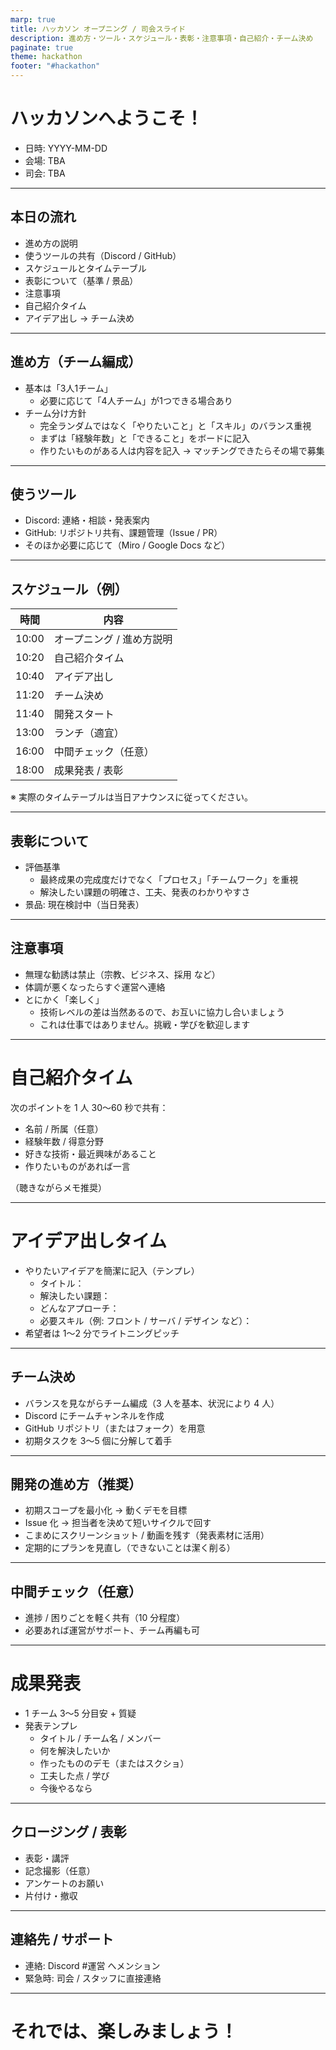 ```yaml
---
marp: true
title: ハッカソン オープニング / 司会スライド
description: 進め方・ツール・スケジュール・表彰・注意事項・自己紹介・チーム決め
paginate: true
theme: hackathon
footer: "#hackathon"
---
```


<!-- _class: lead -->
# ハッカソンへようこそ！

- 日時: YYYY-MM-DD
- 会場: TBA
- 司会: TBA

---

## 本日の流れ

- 進め方の説明
- 使うツールの共有（Discord / GitHub）
- スケジュールとタイムテーブル
- 表彰について（基準 / 景品）
- 注意事項
- 自己紹介タイム
- アイデア出し → チーム決め

---

## 進め方（チーム編成）

- 基本は「3人1チーム」
  - 必要に応じて「4人チーム」が1つできる場合あり
- チーム分け方針
  - 完全ランダムではなく「やりたいこと」と「スキル」のバランス重視
  - まずは「経験年数」と「できること」をボードに記入
  - 作りたいものがある人は内容を記入 → マッチングできたらその場で募集

---

## 使うツール

- Discord: 連絡・相談・発表案内
- GitHub: リポジトリ共有、課題管理（Issue / PR）
- そのほか必要に応じて（Miro / Google Docs など）

---

## スケジュール（例）

| 時間 | 内容 |
|---|---|
| 10:00 | オープニング / 進め方説明 |
| 10:20 | 自己紹介タイム |
| 10:40 | アイデア出し |
| 11:20 | チーム決め |
| 11:40 | 開発スタート |
| 13:00 | ランチ（適宜） |
| 16:00 | 中間チェック（任意） |
| 18:00 | 成果発表 / 表彰 |

※ 実際のタイムテーブルは当日アナウンスに従ってください。

---

## 表彰について

- 評価基準
  - 最終成果の完成度だけでなく「プロセス」「チームワーク」を重視
  - 解決したい課題の明確さ、工夫、発表のわかりやすさ
- 景品: 現在検討中（当日発表）

---

## 注意事項

- 無理な勧誘は禁止（宗教、ビジネス、採用 など）
- 体調が悪くなったらすぐ運営へ連絡
- とにかく「楽しく」
  - 技術レベルの差は当然あるので、お互いに協力し合いましょう
  - これは仕事ではありません。挑戦・学びを歓迎します

---

<!-- _class: lead -->
# 自己紹介タイム

次のポイントを 1 人 30〜60 秒で共有：

- 名前 / 所属（任意）
- 経験年数 / 得意分野
- 好きな技術・最近興味があること
- 作りたいものがあれば一言

（聴きながらメモ推奨）

---

<!-- _class: lead -->
# アイデア出しタイム

- やりたいアイデアを簡潔に記入（テンプレ）
  - タイトル：
  - 解決したい課題：
  - どんなアプローチ：
  - 必要スキル（例: フロント / サーバ / デザイン など）：
- 希望者は 1〜2 分でライトニングピッチ

---

## チーム決め

- バランスを見ながらチーム編成（3 人を基本、状況により 4 人）
- Discord にチームチャンネルを作成
- GitHub リポジトリ（またはフォーク）を用意
- 初期タスクを 3〜5 個に分解して着手

---

## 開発の進め方（推奨）

- 初期スコープを最小化 → 動くデモを目標
- Issue 化 → 担当者を決めて短いサイクルで回す
- こまめにスクリーンショット / 動画を残す（発表素材に活用）
- 定期的にプランを見直し（できないことは潔く削る）

---

## 中間チェック（任意）

- 進捗 / 困りごとを軽く共有（10 分程度）
- 必要あれば運営がサポート、チーム再編も可

---

<!-- _class: lead -->
# 成果発表

- 1 チーム 3〜5 分目安 + 質疑
- 発表テンプレ
  - タイトル / チーム名 / メンバー
  - 何を解決したいか
  - 作ったもののデモ（またはスクショ）
  - 工夫した点 / 学び
  - 今後やるなら

---

## クロージング / 表彰

- 表彰・講評
- 記念撮影（任意）
- アンケートのお願い
- 片付け・撤収

---

## 連絡先 / サポート

- 連絡: Discord #運営 へメンション
- 緊急時: 司会 / スタッフに直接連絡

---

<!-- _class: lead -->
# それでは、楽しみましょう！
